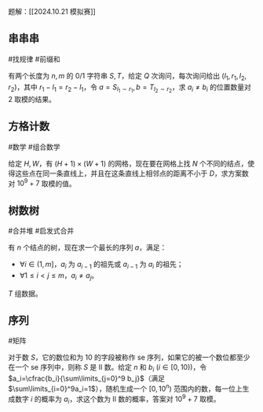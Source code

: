题解：[[2024.10.21 模拟赛]]

## 串串串

#找规律 #前缀和

有两个长度为 $n,m$ 的 $0/1$ 字符串 $S,T$，给定 $Q$ 次询问，每次询问给出 $(l_1,r_1,l_2,r_2)$，其中 $r_1-l_1=r_2-l_1$，令 $a=S_{l_1\sim r_1},b=T_{l_2\sim r_2}$，求 $a_i\ne b_i$ 的位置数量对 $2$ 取模的结果。

## 方格计数

#数学 #组合数学 

给定 $H,W$，有 $(H+1)\times (W+1)$ 的网格，现在要在网格上找 $N$ 个不同的结点，使得这些点在同一条直线上，并且在这条直线上相邻点的距离不小于 $D$，求方案数对 $10^9+7$ 取模的值。

## 树数树

#合并堆 #启发式合并

有 $n$ 个结点的树，现在求一个最长的序列 $a$，满足：

- $\forall i\in(1,m]$，$a_i$ 为 $a_{i-1}$ 的祖先或 $a_{i-1}$ 为 $a_i$ 的祖先；
- $\forall 1\le i<j\le m$，$a_i\ne a_j$。

$T$ 组数据。

## 序列

#矩阵 

对于数 $S$，它的数位和为 $10$ 的字段被称作 se 序列，如果它的被一个数位都至少在一个 se 序列中，则称 $S$ 是 II 数。给定 $n$ 和 $b_i$ $(i\in [0,10))$，令 $a_i=\cfrac{b_i}{\sum\limits_{j=0}^9 b_j}$（满足 $\sum\limits_{i=0}^9a_i=1$），随机生成一个 $[0,10^n)$ 范围内的数，每一位上生成数字 $i$ 的概率为 $a_i$，求这个数为 II 数的概率，答案对 $10^9+7$ 取模。